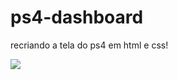 # ps4-dashboard


recriando a tela do ps4 em html e css!


<img src="https://user-images.githubusercontent.com/70982672/170370273-813ab25b-77b7-41e4-85e6-843a2513f58a.png">
